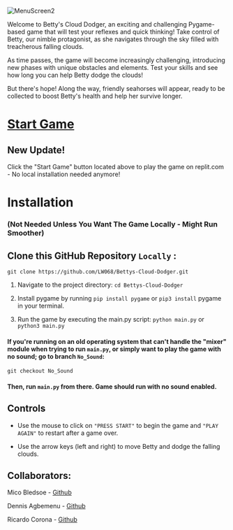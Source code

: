    ![MenuScreen2](https://user-images.githubusercontent.com/108279441/234294491-13a4b9d5-666f-4eba-a33d-08ef8fce4b80.png)

Welcome to Betty's Cloud Dodger, an exciting and challenging Pygame-based game that will test your reflexes and quick thinking! Take control of Betty, our nimble protagonist, as she navigates through the sky filled with treacherous falling clouds.

As time passes, the game will become increasingly challenging, introducing new phases with unique obstacles and elements. Test your skills and see how long you can help Betty dodge the clouds!

But there's hope! Along the way, friendly seahorses will appear, ready to be collected to boost Betty's health and help her survive longer.

# [Start Game](https://replit.com/@LW068/Bettys-Cloud-Dodger?v=1)

## New Update! 

Click the "Start Game" button located above to play the game on replit.com - No local installation needed anymore!

# Installation 

### (Not Needed Unless You Want The Game Locally - Might Run Smoother)

## Clone this GitHub Repository `Locally` : 
```
git clone https://github.com/LW068/Bettys-Cloud-Dodger.git
```

1. Navigate to the project directory: `cd Bettys-Cloud-Dodger`

2. Install pygame by running `pip install pygame` or `pip3 install` pygame in your terminal.

3. Run the game by executing the main.py script: `python main.py` or `python3 main.py`

#### If you're running on an old operating system that can't handle the "mixer" module when trying to run `main.py`, or simply want to play the game with no sound; go to branch `No_Sound`:

```
git checkout No_Sound
```
#### Then, run `main.py` from there. Game should run with no sound enabled.

## Controls

* Use the mouse to click on `"PRESS START"` to begin the game and `"PLAY AGAIN"` to restart after a game over.

* Use the arrow keys (left and right) to move Betty and dodge the falling clouds.

## Collaborators: 

Mico Bledsoe - [Github](https://github.com/MicoBledsoe)

Dennis Agbemenu  - [Github](https://github.com/dagbeme1)

Ricardo Corona - [Github](https://github.com/LW068)
